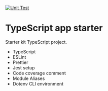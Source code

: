 [![Unit Test](https://github.com/eunchurn/typescript-app/actions/workflows/unit-test.yml/badge.svg)](https://github.com/eunchurn/typescript-app/actions/workflows/unit-test.yml)

# TypeScript app starter

Starter kit TypeScript project.

- TypeScript
- ESLint
- Prettier
- Jest setup
- Code coverage comment
- Module Aliases
- Dotenv CLI environment
